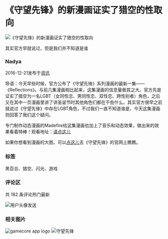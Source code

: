 # 《守望先锋》的新漫画证实了猎空的性取向

![《守望先锋》的新漫画证实了猎空的性取向](https://image.gcores.com/68204ec9-090d-473e-ae75-c7cf4ff61a96.jpg?x-oss-process=image/resize,limit_1,m_lfit,w_1600/quality,q_90/format,webp)

其实官方早就说过，但是我们并不知道是谁

### Nadya
2016-12-21发布于[资讯](/categories/2)

导语：今天早些时候，官方公布了《守望先锋》系列漫画的最新一集——《Reflections》。与前几集漫画相比起来，这集漫画的信息量极其之大。官方先是证实了猎空为一名LGBT（女同性恋、男同性恋、双性恋、跨性别者）角色，之后又在其中一页漫画里讲了讲圣诞节时其他角色们都在干些什么。其实官方很早之前就说过《守望先锋》中存在LGBT角色，不过我们一直不知道谁是，今天这集漫画则回答了我们这个疑问。

专门制作动态漫画的Madefire给这集漫画也加上了音乐和动态效果，做出来的效果看着特棒！观看地址：[请点这儿](https://www.gcores.com/link?target=http%3A%2F%2Fcontent.madefire.com%2Fs-cb940f3d62a84f968c05338787ff2196%2Findex.html%23)

如果你想看到漫画的大图，可以[点这儿](https://www.gcores.com/link?target=http%3A%2F%2Fcomic.playoverwatch.com%2Fzh-tw%2Ftracer-reflections)去《守望先锋》的官网上瞧瞧。

### 标签
黑百合、猎空、闪光、游戏

### 评论区
共 182 条评论热门最新

![用户头像](https://alioss.gcores.com/page_resources/misc/avatar-default.png?x-oss-process=image/bright,-20)发送

### 相关图片
![gamecore app logo](https://static.gcores.com/assets/01546e353924919c541d.png)
![守望先锋](https://image.gcores.com/861af0ce-4f94-455f-9875-b264c65983a3.jpg?x-oss-process=image/resize,limit_1,m_fill,w_162,h_76/quality,q_90/format,webp)